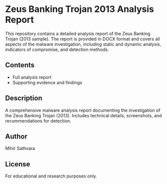 # Zeus Banking Trojan 2013 Analysis Report 

This repository contains a detailed analysis report of the Zeus Banking Trojan (2013 sample). The report is provided in DOCX format and covers all aspects of the malware investigation, including static and dynamic analysis, indicators of compromise, and detection methods.

## Contents
- Full analysis report
- Supporting evidence and findings

## Description
A comprehensive malware analysis report documenting the investigation of the Zeus Banking Trojan (2013). Includes technical details, screenshots, and recommendations for detection.

## Author
Mihir Sathvara

## License
For educational and research purposes only.
